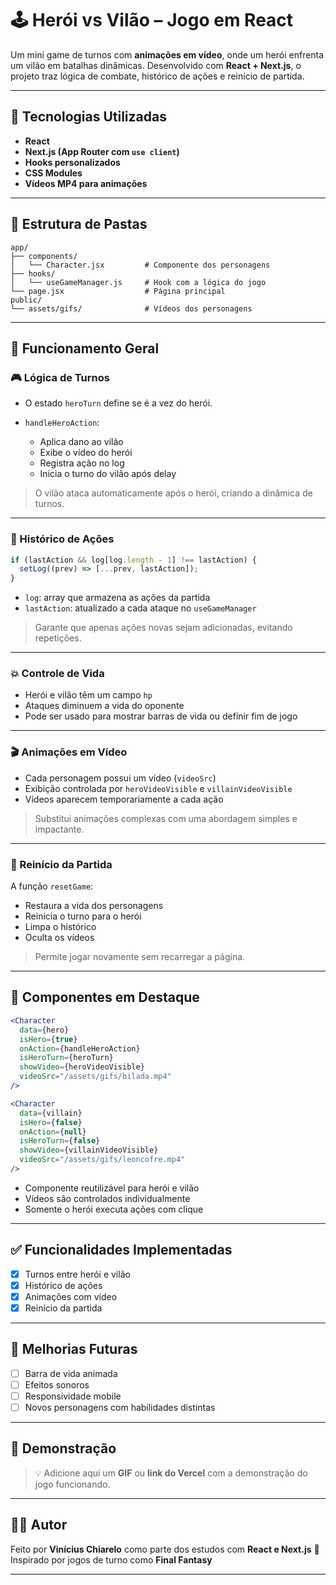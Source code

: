 # 🕹️ Herói vs Vilão – Jogo em React

Um mini game de turnos com **animações em vídeo**, onde um herói enfrenta um vilão em batalhas dinâmicas. Desenvolvido com **React + Next.js**, o projeto traz lógica de combate, histórico de ações e reinício de partida.

---

## 🚀 Tecnologias Utilizadas

* **React**
* **Next.js (App Router com `use client`)**
* **Hooks personalizados**
* **CSS Modules**
* **Vídeos MP4 para animações**

---

## 📁 Estrutura de Pastas

```
app/
├── components/
│   └── Character.jsx         # Componente dos personagens
├── hooks/
│   └── useGameManager.js     # Hook com a lógica do jogo
└── page.jsx                  # Página principal
public/
└── assets/gifs/              # Vídeos dos personagens
```

---

## 📄 Funcionamento Geral

### 🎮 Lógica de Turnos

* O estado `heroTurn` define se é a vez do herói.
* `handleHeroAction`:

  * Aplica dano ao vilão
  * Exibe o vídeo do herói
  * Registra ação no log
  * Inicia o turno do vilão após delay

> O vilão ataca automaticamente após o herói, criando a dinâmica de turnos.

---

### 🧠 Histórico de Ações

```js
if (lastAction && log[log.length - 1] !== lastAction) {
  setLog((prev) => [...prev, lastAction]);
}
```

* `log`: array que armazena as ações da partida
* `lastAction`: atualizado a cada ataque no `useGameManager`

> Garante que apenas ações novas sejam adicionadas, evitando repetições.

---

### 💥 Controle de Vida

* Herói e vilão têm um campo `hp`
* Ataques diminuem a vida do oponente
* Pode ser usado para mostrar barras de vida ou definir fim de jogo

---

### 🎬 Animações em Vídeo

* Cada personagem possui um vídeo (`videoSrc`)
* Exibição controlada por `heroVideoVisible` e `villainVideoVisible`
* Vídeos aparecem temporariamente a cada ação

> Substitui animações complexas com uma abordagem simples e impactante.

---

### 🔄 Reinício da Partida

A função `resetGame`:

* Restaura a vida dos personagens
* Reinicia o turno para o herói
* Limpa o histórico
* Oculta os vídeos

> Permite jogar novamente sem recarregar a página.

---

## 🧩 Componentes em Destaque

```jsx
<Character
  data={hero}
  isHero={true}
  onAction={handleHeroAction}
  isHeroTurn={heroTurn}
  showVideo={heroVideoVisible}
  videoSrc="/assets/gifs/bilada.mp4"
/>

<Character
  data={villain}
  isHero={false}
  onAction={null}
  isHeroTurn={false}
  showVideo={villainVideoVisible}
  videoSrc="/assets/gifs/leoncofre.mp4"
/>
```

* Componente reutilizável para herói e vilão
* Vídeos são controlados individualmente
* Somente o herói executa ações com clique

---

## ✅ Funcionalidades Implementadas

* [x] Turnos entre herói e vilão
* [x] Histórico de ações
* [x] Animações com vídeo
* [x] Reinício da partida

---

## 📌 Melhorias Futuras

* [ ] Barra de vida animada
* [ ] Efeitos sonoros
* [ ] Responsividade mobile
* [ ] Novos personagens com habilidades distintas

---

## 📸 Demonstração

> 💡 Adicione aqui um **GIF** ou **link do Vercel** com a demonstração do jogo funcionando.

---

## 🧑‍💻 Autor

Feito por **Vinícius Chiarelo** como parte dos estudos com **React e Next.js**
🎯 Inspirado por jogos de turno como **Final Fantasy**

---